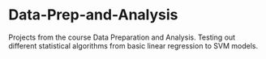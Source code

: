 # Data-Prep-and-Analysis
Projects from the course Data Preparation and Analysis. Testing out different statistical algorithms from basic linear regression to SVM models.
